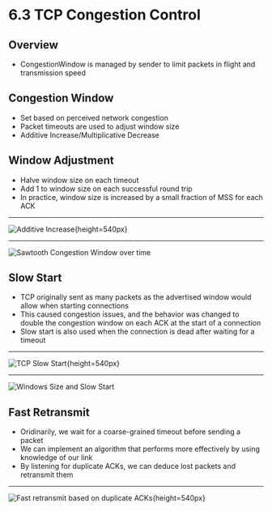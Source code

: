6.3 TCP Congestion Control
==========================

Overview
--------

- CongestionWindow is managed by sender to limit packets in flight and transmission speed

Congestion Window
-----------------

- Set based on perceived network congestion
- Packet timeouts are used to adjust window size
- Additive Increase/Multiplicative Decrease

Window Adjustment
-----------------

- Halve window size on each timeout
- Add 1 to window size on each successful round trip
- In practice, window size is increased by a small fraction of MSS for each ACK

---

![Additive Increase](https://book.systemsapproach.org/_images/f06-08-9780123850591.png){height=540px}

---

![Sawtooth Congestion Window over time](https://book.systemsapproach.org/_images/f06-09-9780123850591.png)

Slow Start
----------

- TCP originally sent as many packets as the advertised window would allow when starting connections
- This caused congestion issues, and the behavior was changed to double the congestion window on each ACK at the start of a connection
- Slow start is also used when the connection is dead after waiting for a timeout

---

![TCP Slow Start](https://book.systemsapproach.org/_images/f06-10-9780123850591.png){height=540px}

---

![Windows Size and Slow Start](https://book.systemsapproach.org/_images/f06-11-9780123850591.png)

Fast Retransmit
---------------

- Oridinarily, we wait for a coarse-grained timeout before sending a packet
- We can implement an algorithm that performs more effectively by using knowledge of our link
- By listening for duplicate ACKs, we can deduce lost packets and retransmit them

---

![Fast retransmit based on duplicate ACKs](https://book.systemsapproach.org/_images/f06-12-9780123850591.png){height=540px}
